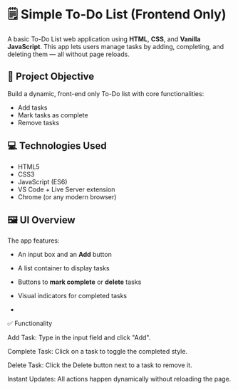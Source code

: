 # 🗒️ Simple To-Do List (Frontend Only)

A basic To-Do List web application using **HTML**, **CSS**, and **Vanilla JavaScript**. This app lets users manage tasks by adding, completing, and deleting them — all without page reloads.

## 🔧 Project Objective

Build a dynamic, front-end only To-Do list with core functionalities:
- Add tasks
- Mark tasks as complete
- Remove tasks


## 💻 Technologies Used

- HTML5
- CSS3
- JavaScript (ES6)
- VS Code + Live Server extension
- Chrome (or any modern browser)

## 🖼️ UI Overview

The app features:
- An input box and an **Add** button
- A list container to display tasks
- Buttons to **mark complete** or **delete** tasks
- Visual indicators for completed tasks

- 
✅ Functionality


Add Task: Type in the input field and click "Add".

Complete Task: Click on a task to toggle the completed style.

Delete Task: Click the Delete button next to a task to remove it.

Instant Updates: All actions happen dynamically without reloading the page.

